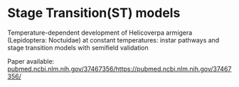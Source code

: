 # Stage Transition(ST) models

Temperature-dependent development of Helicoverpa armigera (Lepidoptera: Noctuidae) at constant temperatures: instar pathways and stage transition models with semifield validation

Paper available: [pubmed.ncbi.nlm.nih.gov/37467356/](https://pubmed.ncbi.nlm.nih.gov/37467356/)https://pubmed.ncbi.nlm.nih.gov/37467356/
